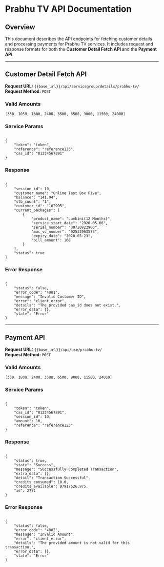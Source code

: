 # Prabhu TV API Documentation  

## Overview  

This document describes the API endpoints for fetching customer details and processing payments for Prabhu TV services. It includes request and response formats for both the **Customer Detail Fetch API** and the **Payment API**.  

---

## Customer Detail Fetch API  

**Request URL:** `{{base_url}}/api/servicegroup/details/prabhu-tv/`  
**Request Method:** `POST`  

### Valid Amounts  

`[350, 1050, 1800, 2400, 3500, 6500, 9000, 11500, 24000]`  

### Service Params  

<pre><code class="json">
{
    "token": "token",
    "reference": "reference123",
    "cas_id": "01234567891"
}
</code></pre>  

### Response  

<pre><code class="json">
{
    "session_id": 10,
    "customer_name": "Online Test Box Five",
    "balance": "141.94",
    "stb_count": "1",
    "customer_id": "102995",
    "current_packages": [
        {
            "product_name": "Lumbini(12 Months)",
            "service_start_date": "2020-05-06",
            "serial_number": "00720922966",
            "mac_vc_number": "02532963573",
            "expiry_date": "2020-05-23",
            "bill_amount": 168
        }
    ],
    "status": true
}
</code></pre>  

### Error Response  

<pre><code class="json">
{
    "status": false,
    "error_code": "4001",
    "message": "Invalid Customer ID",
    "error": "client_error",
    "details": "The provided cas_id does not exist.",
    "error_data": {},
    "state": "Error"
}
</code></pre>  

---

## Payment API  

**Request URL:** `{{base_url}}/api/use/prabhu-tv/`  
**Request Method:** `POST`  

### Valid Amounts  

`[350, 1800, 2400, 3500, 6500, 9000, 11500, 24000]`  

### Service Params  

<pre><code class="json">
{
    "token": "token",
    "cas_id": "01234567891",
    "session_id": 10,
    "amount": 10,
    "reference": "reference123"
}
</code></pre>  

### Response  

<pre><code class="json">
{
    "status": true,
    "state": "Success",
    "message": "Successfully Completed Transaction",
    "extra_data": {},
    "detail": "Transaction Successful",
    "credits_consumed": 10.0,
    "credits_available": 97917526.975,
    "id": 2771
}
</code></pre>  

### Error Response  

<pre><code class="json">
{
    "status": false,
    "error_code": "4002",
    "message": "Invalid Amount",
    "error": "client_error",
    "details": "The provided amount is not valid for this transaction.",
    "error_data": {},
    "state": "Error"
}
</code></pre>  

